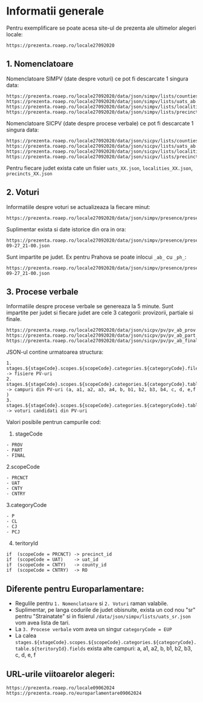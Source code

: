 # Informatii generale

Pentru exemplificare se poate acesa site-ul de prezenta ale ultimelor alegeri locale:
```
https://prezenta.roaep.ro/locale27092020
```


## 1. Nomenclatoare
Nomenclatoare SIMPV (date despre voturi) ce pot fi descarcate 1 singura data:
```
https://prezenta.roaep.ro/locale27092020/data/json/simpv/lists/counties.json
https://prezenta.roaep.ro/locale27092020/data/json/simpv/lists/uats_ab.json
https://prezenta.roaep.ro/locale27092020/data/json/simpv/lists/localities_ab.json
https://prezenta.roaep.ro/locale27092020/data/json/simpv/lists/precincts_ab.json
```

Nomenclatoare SICPV (date despre procese verbale) ce pot fi descarcate 1 singura data:
```
https://prezenta.roaep.ro/locale27092020/data/json/sicpv/lists/counties.json
https://prezenta.roaep.ro/locale27092020/data/json/sicpv/lists/uats_ab.json
https://prezenta.roaep.ro/locale27092020/data/json/sicpv/lists/localities_ab.json
https://prezenta.roaep.ro/locale27092020/data/json/sicpv/lists/precincts_ab.json
```

Pentru fiecare judet exista cate un fisier `uats_XX.json`, `localities_XX.json`, `precincts_XX.json`


## 2. Voturi

Informatiile despre voturi se actualizeaza la fiecare minut:
```
https://prezenta.roaep.ro/locale27092020/data/json/simpv/presence/presence_ab_now.json
```

Suplimentar exista si date istorice din ora in ora:
```
https://prezenta.roaep.ro/locale27092020/data/json/simpv/presence/presence_ab_2020-09-27_21-00.json
```

Sunt impartite pe judet. Ex pentru Prahova se poate inlocui `_ab_` cu `_ph_`:
```
https://prezenta.roaep.ro/locale27092020/data/json/simpv/presence/presence_ph_2020-09-27_21-00.json
```


## 3. Procese verbale

Informatiile despre procese verbale se genereaza la 5 minute.
Sunt impartite per judet si fiecare judet are cele 3 categorii: provizorii, partiale si finale.

```
https://prezenta.roaep.ro/locale27092020/data/json/sicpv/pv/pv_ab_prov.json
https://prezenta.roaep.ro/locale27092020/data/json/sicpv/pv/pv_ab_part.json
https://prezenta.roaep.ro/locale27092020/data/json/sicpv/pv/pv_ab_final.json
```

JSON-ul contine urmatoarea structura:
```
1. stages.${stageCode}.scopes.${scopeCode}.categories.${categoryCode}.files.${teritoryId}          -> fisiere PV-uri
2. stages.${stageCode}.scopes.${scopeCode}.categories.${categoryCode}.table.${teritoryId}.fields`  -> campuri din PV-uri (a, a1, a2, a3, a4, b, b1, b2, b3, b4, c, d, e,f )
3. stages.${stageCode}.scopes.${scopeCode}.categories.${categoryCode}.table.${teritoryId}.votes`   -> voturi candidati din PV-uri
```

Valori posibile pentrun campurile cod:

1. stageCode
```
- PROV
- PART
- FINAL
```

2.scopeCode
```
- PRCNCT
- UAT
- CNTY
- CNTRY
```

3.categoryCode
```
- P
- CL
- CJ
- PCJ
```

4. teritoryId
```
if  (scopeCode = PRCNCT) -> precinct_id
if  (scopeCode = UAT)    -> uat_id
if  (scopeCode = CNTY)   -> county_id 
if  (scopeCode = CNTRY)  -> RO 
```



## Diferente pentru Europarlamentare:
- Regulile pentru `1. Nomenclatoare` si `2. Voturi` raman valabile.
- Suplimentar, pe langa codurile de judet obisnuite, exista un cod nou "sr" pentru "Strainatate" si in fisierul `/data/json/simpv/lists/uats_sr.json` vom avea lista de tari.
- La `3. Procese verbale` vom avea un singur `categoryCode = EUP` 
- La calea `stages.${stageCode}.scopes.${scopeCode}.categories.${categoryCode}.table.${teritoryId}.fields` exista alte campuri: a, a1, a2, b, b1, b2, b3, c, d, e, f



## URL-urile viitoarelor alegeri:
```
https://prezenta.roaep.ro/locale09062024
https://prezenta.roaep.ro/europarlamentare09062024
```

